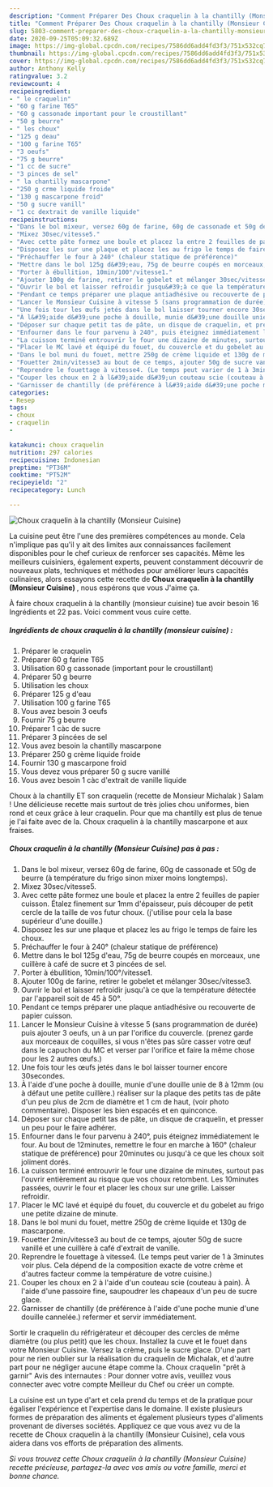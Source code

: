 ```yaml
---
description: "Comment Préparer Des Choux craquelin à la chantilly (Monsieur Cuisine)"
title: "Comment Préparer Des Choux craquelin à la chantilly (Monsieur Cuisine)"
slug: 5803-comment-preparer-des-choux-craquelin-a-la-chantilly-monsieur-cuisine
date: 2020-09-25T05:09:32.689Z
image: https://img-global.cpcdn.com/recipes/7586dd6add4fd3f3/751x532cq70/choux-craquelin-a-la-chantilly-monsieur-cuisine-photo-principale-de-la-recette.jpg
thumbnail: https://img-global.cpcdn.com/recipes/7586dd6add4fd3f3/751x532cq70/choux-craquelin-a-la-chantilly-monsieur-cuisine-photo-principale-de-la-recette.jpg
cover: https://img-global.cpcdn.com/recipes/7586dd6add4fd3f3/751x532cq70/choux-craquelin-a-la-chantilly-monsieur-cuisine-photo-principale-de-la-recette.jpg
author: Anthony Kelly
ratingvalue: 3.2
reviewcount: 4
recipeingredient:
- " le craquelin"
- "60 g farine T65"
- "60 g cassonade important pour le croustillant"
- "50 g beurre"
- " les choux"
- "125 g deau"
- "100 g farine T65"
- "3 oeufs"
- "75 g beurre"
- "1 cc de sucre"
- "3 pinces de sel"
- " la chantilly mascarpone"
- "250 g crme liquide froide"
- "130 g mascarpone froid"
- "50 g sucre vanill"
- "1 cc dextrait de vanille liquide"
recipeinstructions:
- "Dans le bol mixeur, versez 60g de farine, 60g de cassonade et 50g de beurre (à température du frigo sinon mixer moins longtemps)."
- "Mixez 30sec/vitesse5."
- "Avec cette pâte formez une boule et placez la entre 2 feuilles de papier cuisson. Étalez finement sur 1mm d&#39;épaisseur, puis découper de petit cercle de la taille de vos futur choux. (j&#39;utilise pour cela la base supérieur d&#39;une douille.)"
- "Disposez les sur une plaque et placez les au frigo le temps de faire les choux."
- "Préchauffer le four à 240° (chaleur statique de préférence)"
- "Mettre dans le bol 125g d&#39;eau, 75g de beurre coupés en morceaux, une cuillère à café de sucre et 3 pincées de sel."
- "Porter à ébullition, 10min/100°/vitesse1."
- "Ajouter 100g de farine, retirer le gobelet et mélanger 30sec/vitesse3."
- "Ouvrir le bol et laisser refroidir jusqu&#39;à ce que la température détectée par l&#39;appareil soit de 45 à 50°."
- "Pendant ce temps préparer une plaque antiadhésive ou recouverte de papier cuisson."
- "Lancer le Monsieur Cuisine à vitesse 5 (sans programmation de durée) puis ajouter 3 oeufs, un à un par l&#39;orifice du couvercle. (prenez garde aux morceaux de coquilles, si vous n&#39;êtes pas sûre casser votre œuf dans le capuchon du MC et verser par l&#39;orifice et faire la même chose pour les 2 autres œufs.)"
- "Une fois tour les œufs jetés dans le bol laisser tourner encore 30secondes."
- "À l&#39;aide d&#39;une poche à douille, munie d&#39;une douille unie de 8 à 12mm (ou à défaut une petite cuillère.) réaliser sur la plaque des petits tas de pâte d&#39;un peu plus de 2cm de diamètre et 1 cm de haut, (voir photo commentaire). Disposer les bien espacés et en quinconce."
- "Déposer sur chaque petit tas de pâte, un disque de craquelin, et presser un peu pour le faire adhérer."
- "Enfourner dans le four parvenu à 240°, puis éteignez immédiatement le four. Au bout de 12minutes, remettre le four en marche à 160° (chaleur statique de préférence) pour 20minutes ou jusqu&#39;à ce que les choux soit joliment dorés."
- "La cuisson terminé entrouvrir le four une dizaine de minutes, surtout pas l&#39;ouvrir entièrement au risque que vos choux retombent. Les 10minutes passées, ouvrir le four et placer les choux sur une grille. Laisser refroidir."
- "Placer le MC lavé et équipé du fouet, du couvercle et du gobelet au frigo une petite dizaine de minute."
- "Dans le bol muni du fouet, mettre 250g de crème liquide et 130g de mascarpone."
- "Fouetter 2min/vitesse3 au bout de ce temps, ajouter 50g de sucre vanillé et une cuillère à café d&#39;extrait de vanille."
- "Reprendre le fouettage à vitesse4. (Le temps peut varier de 1 à 3minutes voir plus. Cela dépend de la composition exacte de votre crème et d&#39;autres facteur comme la température de votre cuisine.)"
- "Couper les choux en 2 à l&#39;aide d&#39;un couteau scie (couteau à pain). À l&#39;aide d&#39;une passoire fine, saupoudrer les chapeaux d&#39;un peu de sucre glace."
- "Garnisser de chantilly (de préférence à l&#39;aide d&#39;une poche munie d&#39;une douille cannelée.) refermer et servir immédiatement."
categories:
- Resep
tags:
- choux
- craquelin
- 

katakunci: choux craquelin  
nutrition: 297 calories
recipecuisine: Indonesian
preptime: "PT36M"
cooktime: "PT52M"
recipeyield: "2"
recipecategory: Lunch

---
```



![Choux craquelin à la chantilly (Monsieur Cuisine)](https://img-global.cpcdn.com/recipes/7586dd6add4fd3f3/751x532cq70/choux-craquelin-a-la-chantilly-monsieur-cuisine-photo-principale-de-la-recette.jpg)

La cuisine peut être l'une des premières compétences au monde. Cela n'implique pas qu'il y ait des limites aux connaissances facilement disponibles pour le chef curieux de renforcer ses capacités. Même les meilleurs cuisiniers, également experts, peuvent constamment découvrir de nouveaux plats, techniques et méthodes pour améliorer leurs capacités culinaires, alors essayons cette recette de <strong> Choux craquelin à la chantilly (Monsieur Cuisine) </strong>, nous espérons que vous J'aime ça.

<!--inarticleads1-->

À faire choux craquelin à la chantilly (monsieur cuisine) tue avoir besoin 16 Ingrédients et 22 pas. Voici comment vous cuire cette.

##### Ingrédients de choux craquelin à la chantilly (monsieur cuisine) :

1. Préparer  le craquelin
1. Préparer 60 g farine T65
1. Utilisation 60 g cassonade (important pour le croustillant)
1. Préparer 50 g beurre
1. Utilisation  les choux
1. Préparer 125 g d&#39;eau
1. Utilisation 100 g farine T65
1. Vous avez besoin 3 oeufs
1. Fournir 75 g beurre
1. Préparer 1 càc de sucre
1. Préparer 3 pincées de sel
1. Vous avez besoin  la chantilly mascarpone
1. Préparer 250 g crème liquide froide
1. Fournir 130 g mascarpone froid
1. Vous devez vous préparer 50 g sucre vanillé
1. Vous avez besoin 1 càc d&#39;extrait de vanille liquide


Choux à la chantilly ET son craquelin (recette de Monsieur Michalak ) Salam ! Une délicieuse recette mais surtout de très jolies chou uniformes, bien rond et ceux grâce à leur craquelin. Pour que ma chantilly est plus de tenue je l&#39;ai faite avec de la. Choux craquelin à la chantilly mascarpone et aux fraises. 

<!--inarticleads2-->

##### Choux craquelin à la chantilly (Monsieur Cuisine) pas à pas :

1. Dans le bol mixeur, versez 60g de farine, 60g de cassonade et 50g de beurre (à température du frigo sinon mixer moins longtemps).
1. Mixez 30sec/vitesse5.
1. Avec cette pâte formez une boule et placez la entre 2 feuilles de papier cuisson. Étalez finement sur 1mm d&#39;épaisseur, puis découper de petit cercle de la taille de vos futur choux. (j&#39;utilise pour cela la base supérieur d&#39;une douille.)
1. Disposez les sur une plaque et placez les au frigo le temps de faire les choux.
1. Préchauffer le four à 240° (chaleur statique de préférence)
1. Mettre dans le bol 125g d&#39;eau, 75g de beurre coupés en morceaux, une cuillère à café de sucre et 3 pincées de sel.
1. Porter à ébullition, 10min/100°/vitesse1.
1. Ajouter 100g de farine, retirer le gobelet et mélanger 30sec/vitesse3.
1. Ouvrir le bol et laisser refroidir jusqu&#39;à ce que la température détectée par l&#39;appareil soit de 45 à 50°.
1. Pendant ce temps préparer une plaque antiadhésive ou recouverte de papier cuisson.
1. Lancer le Monsieur Cuisine à vitesse 5 (sans programmation de durée) puis ajouter 3 oeufs, un à un par l&#39;orifice du couvercle. (prenez garde aux morceaux de coquilles, si vous n&#39;êtes pas sûre casser votre œuf dans le capuchon du MC et verser par l&#39;orifice et faire la même chose pour les 2 autres œufs.)
1. Une fois tour les œufs jetés dans le bol laisser tourner encore 30secondes.
1. À l&#39;aide d&#39;une poche à douille, munie d&#39;une douille unie de 8 à 12mm (ou à défaut une petite cuillère.) réaliser sur la plaque des petits tas de pâte d&#39;un peu plus de 2cm de diamètre et 1 cm de haut, (voir photo commentaire). Disposer les bien espacés et en quinconce.
1. Déposer sur chaque petit tas de pâte, un disque de craquelin, et presser un peu pour le faire adhérer.
1. Enfourner dans le four parvenu à 240°, puis éteignez immédiatement le four. Au bout de 12minutes, remettre le four en marche à 160° (chaleur statique de préférence) pour 20minutes ou jusqu&#39;à ce que les choux soit joliment dorés.
1. La cuisson terminé entrouvrir le four une dizaine de minutes, surtout pas l&#39;ouvrir entièrement au risque que vos choux retombent. Les 10minutes passées, ouvrir le four et placer les choux sur une grille. Laisser refroidir.
1. Placer le MC lavé et équipé du fouet, du couvercle et du gobelet au frigo une petite dizaine de minute.
1. Dans le bol muni du fouet, mettre 250g de crème liquide et 130g de mascarpone.
1. Fouetter 2min/vitesse3 au bout de ce temps, ajouter 50g de sucre vanillé et une cuillère à café d&#39;extrait de vanille.
1. Reprendre le fouettage à vitesse4. (Le temps peut varier de 1 à 3minutes voir plus. Cela dépend de la composition exacte de votre crème et d&#39;autres facteur comme la température de votre cuisine.)
1. Couper les choux en 2 à l&#39;aide d&#39;un couteau scie (couteau à pain). À l&#39;aide d&#39;une passoire fine, saupoudrer les chapeaux d&#39;un peu de sucre glace.
1. Garnisser de chantilly (de préférence à l&#39;aide d&#39;une poche munie d&#39;une douille cannelée.) refermer et servir immédiatement.


Sortir le craquelin du réfrigérateur et découper des cercles de même diamètre (ou plus petit) que les choux. Installez la cuve et le fouet dans votre Monsieur Cuisine. Versez la crème, puis le sucre glace. D&#39;une part pour ne rien oublier sur la réalisation du craquelin de Michalak, et d&#39;autre part pour ne négliger aucune étape comme la. Choux craquelin &#34;prêt à garnir&#34; Avis des internautes : Pour donner votre avis, veuillez vous connecter avec votre compte Meilleur du Chef ou créer un compte. 

<!--inarticleads1-->

<p>
La cuisine est un type d'art et cela prend du temps et de la pratique pour égaliser l'expérience et l'expertise dans le domaine. Il existe plusieurs formes de préparation des aliments et également plusieurs types d'aliments provenant de diverses sociétés. Appliquez ce que vous avez vu de la recette de Choux craquelin à la chantilly (Monsieur Cuisine), cela vous aidera dans vos efforts de préparation des aliments.
</p>

<p>
<i>Si vous trouvez cette Choux craquelin à la chantilly (Monsieur Cuisine) recette précieuse, partagez-la avec vos amis ou votre famille, merci et bonne chance.</i>
</p>
